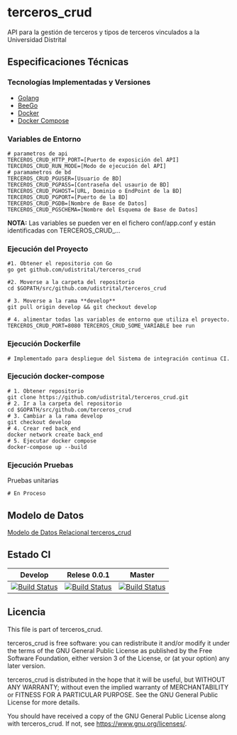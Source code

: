 # terceros_crud
API para la gestión de terceros y tipos de terceros vinculados a la Universidad Distrital

## Especificaciones Técnicas

### Tecnologías Implementadas y Versiones
* [Golang](https://github.com/udistrital/introduccion_oas/blob/master/instalacion_de_herramientas/golang.md)
* [BeeGo](https://github.com/udistrital/introduccion_oas/blob/master/instalacion_de_herramientas/beego.md)
* [Docker](https://docs.docker.com/engine/install/ubuntu/)
* [Docker Compose](https://docs.docker.com/compose/)

### Variables de Entorno
```shell
# parametros de api
TERCEROS_CRUD_HTTP_PORT=[Puerto de exposición del API]
TERCEROS_CRUD_RUN_MODE=[Modo de ejecución del API]
# paramametros de bd
TERCEROS_CRUD_PGUSER=[Usuario de BD]
TERCEROS_CRUD_PGPASS=[Contraseña del usaurio de BD]
TERCEROS_CRUD_PGHOST=[URL, Dominio o EndPoint de la BD]
TERCEROS_CRUD_PGPORT=[Puerto de la BD]
TERCEROS_CRUD_PGDB=[Nombre de Base de Datos]
TERCEROS_CRUD_PGSCHEMA=[Nombre del Esquema de Base de Datos]
```
**NOTA:** Las variables se pueden ver en el fichero conf/app.conf y están identificadas con TERCEROS_CRUD_...

### Ejecución del Proyecto
```shell
#1. Obtener el repositorio con Go
go get github.com/udistrital/terceros_crud

#2. Moverse a la carpeta del repositorio
cd $GOPATH/src/github.com/udistrital/terceros_crud

# 3. Moverse a la rama **develop**
git pull origin develop && git checkout develop

# 4. alimentar todas las variables de entorno que utiliza el proyecto.
TERCEROS_CRUD_PORT=8080 TERCEROS_CRUD_SOME_VARIABLE bee run
```

### Ejecución Dockerfile
```shell
# Implementado para despliegue del Sistema de integración continua CI.
```

### Ejecución docker-compose
```shell
# 1. Obtener repositorio
git clone https://github.com/udistrital/terceros_crud.git
# 2. Ir a la carpeta del repositorio
cd $GOPATH/src/github.com/terceros_crud
# 3. Cambiar a la rama develop
git checkout develop
# 4. Crear red back_end
docker network create back_end
# 5. Ejecutar docker compose
docker-compose up --build
```

### Ejecución Pruebas

Pruebas unitarias
```shell
# En Proceso
```

## Modelo de Datos
[Modelo de Datos Relacional terceros_crud](./sql/Terceros_Schema.png)


## Estado CI

| Develop | Relese 0.0.1 | Master |
| -- | -- | -- |
| [![Build Status](https://hubci.portaloas.udistrital.edu.co/api/badges/udistrital/terceros_crud/status.svg?ref=refs/heads/develop)](https://hubci.portaloas.udistrital.edu.co/udistrital/terceros_crud) | [![Build Status](https://hubci.portaloas.udistrital.edu.co/api/badges/udistrital/terceros_crud/status.svg?ref=refs/heads/release/0.0.1)](https://hubci.portaloas.udistrital.edu.co/udistrital/terceros_crud) | [![Build Status](https://hubci.portaloas.udistrital.edu.co/api/badges/udistrital/terceros_crud/status.svg)](https://hubci.portaloas.udistrital.edu.co/udistrital/terceros_crud) |

## Licencia

This file is part of terceros_crud.

terceros_crud is free software: you can redistribute it and/or modify it under the terms of the GNU General Public License as published by the Free Software Foundation, either version 3 of the License, or (at your option) any later version.

terceros_crud is distributed in the hope that it will be useful, but WITHOUT ANY WARRANTY; without even the implied warranty of MERCHANTABILITY or FITNESS FOR A PARTICULAR PURPOSE. See the GNU General Public License for more details.

You should have received a copy of the GNU General Public License along with terceros_crud. If not, see https://www.gnu.org/licenses/.
